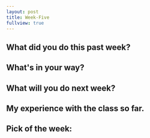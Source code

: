 ```yaml
---
layout: post
title: Week-Five
fullview: true
---
```


## What did you do this past week?

## What's in your way?

## What will you do next week?

## My experience with the class so far.

## Pick of the week:
